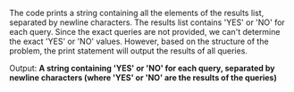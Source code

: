 The code prints a string containing all the elements of the results list, separated by newline characters. The results list contains 'YES' or 'NO' for each query. Since the exact queries are not provided, we can't determine the exact 'YES' or 'NO' values. However, based on the structure of the problem, the print statement will output the results of all queries.

Output: **A string containing 'YES' or 'NO' for each query, separated by newline characters (where 'YES' or 'NO' are the results of the queries)**